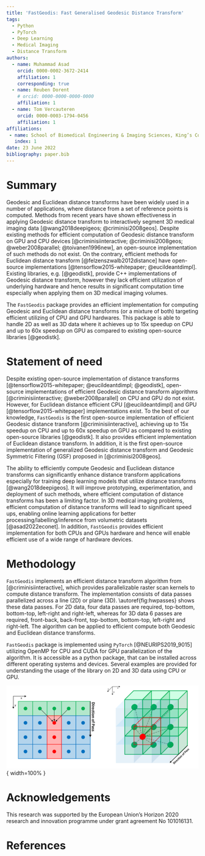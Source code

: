 ```yaml
---
title: 'FastGeodis: Fast Generalised Geodesic Distance Transform'
tags:
  - Python
  - PyTorch
  - Deep Learning
  - Medical Imaging
  - Distance Transform
authors:
  - name: Muhammad Asad
    orcid: 0000-0002-3672-2414
    affiliation: 1
    corresponding: true
  - name: Reuben Dorent
    # orcid: 0000-0000-0000-0000
    affiliation: 1
  - name: Tom Vercauteren
    orcid: 0000-0003-1794-0456
    affiliation: 1
affiliations:
 - name: School of Biomedical Engineering & Imaging Sciences, King’s College London, UK
   index: 1
date: 23 June 2022
bibliography: paper.bib
---
```


# Summary 

  
Geodesic and Euclidean distance transforms have been widely used in a number of applications, where distance from a set of reference points is computed. Methods from recent years have shown effectiveness in applying Geodesic distance transform to interactively segment 3D medical imaging data [@wang2018deepigeos; @criminisi2008geos]. Despite existing methods for efficient computation of Geodesic distance transform on GPU and CPU devices [@criminisiinteractive; @criminisi2008geos; @weber2008parallel; @toivanen1996new], an open-source implementation of such methods do not exist. 
On the contrary, efficient methods for Euclidean distance transform [@felzenszwalb2012distance] have open-source implementations [@tensorflow2015-whitepaper; @eucildeantdimpl]. Existing libraries, e.g. [@geodistk], provide C++ implementations of Geodesic distance transform, however they lack efficient utilization of underlying hardware and hence results in significant computation time especially when applying them on 3D medical imaging volumes.  

The `FastGeodis` package provides an efficient implementation for computing Geodesic and Euclidean distance transforms (or a mixture of both) targeting efficient utilizing of CPU and GPU hardwares. This package is able to handle 2D as well as 3D data where it achieves up to 15x speedup on CPU and up to 60x speedup on GPU as compared to existing open-source libraries [@geodistk]. 

  

# Statement of need 

 
Despite existing open-source implementation of distance transforms [@tensorflow2015-whitepaper; @eucildeantdimpl; @geodistk], open-source implementations of efficient Geodesic distance transform algorithms [@criminisiinteractive; @weber2008parallel] on CPU and GPU do not exist. However, for Euclidean distance efficient CPU [@eucildeantdimpl] and GPU [@tensorflow2015-whitepaper] implementations exist. To the best of our knowledge, `FastGeodis` is the first open-source implementation of efficient Geodesic distance transform [@criminisiinteractive], achieving up to 15x speedup on CPU and up to 60x speedup on GPU as compared to existing open-source libraries [@geodistk]. It also provides efficient implementation of Euclidean distance transform. In addition, it is the first open-source implementation of generalized Geodesic distance transform and Geodesic Symmetric Filtering (GSF) proposed in [@criminisi2008geos]. 

  

The ability to efficiently compute Geodesic and Euclidean distance transforms can significantly enhance distance transform applications especially for training deep learning models that utilize distance transforms [@wang2018deepigeos]. It will improve prototyping, experimentation, and deployment of such methods, where efficient computation of distance transforms has been a limiting factor. In 3D medical imaging problems, efficient computation of distance transforms will lead to significant speed ups, enabling online learning applications for better processing/labelling/inference from volumetric datasets [@asad2022econet].  In addition, `FastGeodis` provides efficient implementation for both CPUs and GPUs hardware and hence will enable efficient use of a wide range of hardware devices. 

  

# Methodology 

  

`FastGeodis` implements an efficient distance transform algorithm from [@criminisiinteractive], which provides parallelizable raster scan kernels to compute distance transform. The implementation consists of data passes parallelized across a line (2D) or plane (3D). \autoref{fig:hwpasses} shows these data passes. For 2D data, four data passes are required, top-bottom, bottom-top, left-right and right-left, whereas for 3D data 6 passes are required, front-back, back-front, top-bottom, bottom-top, left-right and right-left. The algorithm can be applied to efficient compute both Geodesic and Euclidean distance transforms.

  

`FastGeodis` package is implemented using `PyTorch` [@NEURIPS2019_9015] utilizing OpenMP for CPU and CUDA for GPU parallelization of the algorithm. It is accessible as a python package, that can be installed across different operating systems and devices. Several examples are provided for understanding the usage of the library on 2D and 3D data using CPU or GPU.

  

![Raster scan passes in FastGeodis.\label{fig:hwpasses}](FastGeodis.png){ width=100% } 

# Acknowledgements

This research was supported by the European Union’s Horizon 2020 research and innovation programme under grant agreement No 101016131. 

# References